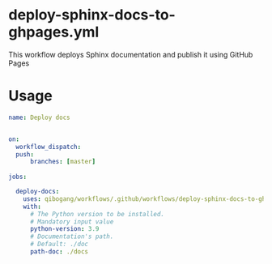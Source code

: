 # deploy-sphinx-docs-to-ghpages.yml

This workflow deploys Sphinx documentation and publish it using GitHub Pages 

Usage 
=====

```yaml
name: Deploy docs


on: 
  workflow_dispatch:
  push:
      branches: [master]
  
jobs:

  deploy-docs:
    uses: qibogang/workflows/.github/workflows/deploy-sphinx-docs-to-ghpages.yml@main
    with:
      # The Python version to be installed.
      # Mandatory input value 
      python-version: 3.9
      # Documentation's path.
      # Default: ./doc 
      path-doc: ./docs
```